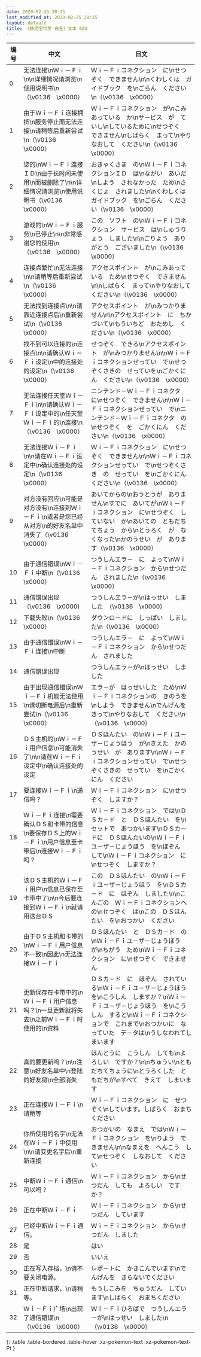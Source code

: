 ```yaml
---
date: 2020-02-25 20:25
last_modified_at: 2020-02-25 20:25
layout: default
title: 《精灵宝可梦 白金》文本 683
---
```

| 编号 | 中文 | 日文 |
| ---- | ---- | ---- |
| 0 | 无法连接\nＷｉ－Ｆｉ\n\n详细情况请浏览\n使用说明书\n（\v0136　\x0000） | Ｗｉ－Ｆｉコネクション　に\nせつぞく　できません\n\nくわしくは　ガイドブック　を\nごらん　ください\n（\v0136　\x0000） |
| 1 | 由于Ｗｉ－Ｆｉ连接拥挤\n服务停止而无法连接\n请稍等后重新尝试\n（\v0136　\x0000） | Ｗｉ－Ｆｉコネクション　が\nこみあっている　か\nサ－ビス　が　ていし\nしているために\nせつぞく　できません\nしばらく　まって\nやりなおして　ください\n（\v0136　\x0000） |
| 2 | 您的\nＷｉ－Ｆｉ连接ＩＤ\n由于长时间未使用\n而被删除了\n\n详细情况请浏览\n使用说明书（\v0136　\x0000） | おきゃくさま　の\nＷｉ－ＦｉコネクションＩＤ　は\nながい　あいだ\nしよう　されなかった　ため\nさくじょ　されました\n\nくわしくは　ガイドブック　を\nごらん　ください（\v0136　\x0000） |
| 3 | 游戏的\nＷｉ－Ｆｉ服务\n已停止\n\n非常感谢您的使用\n（\v0136　\x0000） | この　ソフト　の\nＷｉ－Ｆｉコネクション　サ－ビス　は\nしゅうりょう　しました\n\nごりよう　ありがとう　ございました\n（\v0136　\x0000） |
| 4 | 连接点繁忙\n无法连接\n\n请稍等后重新尝试\n（\v0136　\x0000） | アクセスポイント　が\nこみあっている　ため\nせつぞく　できません\n\nしばらく　まって\nやりなおして　ください\n（\v0136　\x0000） |
| 5 | 无法找到连接点\n\n请靠近连接点后\n重新尝试\n（\v0136　\x0000） | アクセスポイント　が\nみつかりません\n\nアクセスポイント　に　ちかづいて\nもういちど　おためし　ください\n（\v0136　\x0000） |
| 6 | 找不到可以连接的\n连接点\n\n请确认Ｗｉ－Ｆｉ设定\n中的连接处的设定\n（\v0136　\x0000） | せつぞく　できる\nアクセスポイント　が\nみつかりません\n\nＷｉ－Ｆｉコネクションせってい　で\nせつぞくさきの　せっていを\nごかくにん　ください\n（\v0136　\x0000） |
| 7 | 无法连接任天堂Ｗｉ－Ｆｉ\n\n请确认Ｗｉ－Ｆｉ设定中的\n任天堂Ｗｉ－Ｆｉ的\n连接\n（\v0136　\x0000） | ニンテンド－Ｗｉ－Ｆｉコネクタ　に\nせつぞく　できません\n\nＷｉ－Ｆｉコネクションせってい　で\nニンテンド－Ｗｉ－Ｆｉコネクタ　の\nせつぞく　を　ごかくにん　ください\n（\v0136　\x0000） |
| 8 | 无法连接Ｗｉ－Ｆｉ\n\n请在Ｗｉ－Ｆｉ设定中\n确认连接处的设定\n（\v0136　\x0000） | Ｗｉ－Ｆｉコネクション　に\nせつぞく　できません\n\nＷｉ－Ｆｉコネクションせってい　で\nせつぞくさき　の　せってい　を\nごかくにん　ください\n（\v0136　\x0000） |
| 9 | 对方没有回应\n可能是对方没有\n连接到Ｗｉ－Ｆｉ\n或者是您已经从对方\n的好友名单中消失了（\v0136　\x0000） | あいてからの\nおうとうが　ありません\nすでに　あいてが\nＷｉ－Ｆｉコネクション　に\nせつぞく　していない　か\nあいての　ともだちてちょう　から\nとうろく　が　なくなった\nかのうせい　が　あります（\v0136　\x0000） |
| 10 | 由于通信错误\nＷｉ－Ｆｉ中断\n（\v0136　\x0000） | つうしんエラ－　に　よって\nＷｉ－Ｆｉコネクション　から\nせつだん　されました\n（\v0136　\x0000） |
| 11 | 通信错误出现（\v0136　\x0000) | つうしんエラ－が\nはっせい　しました　（\v0136　\x0000) |
| 12 | 下载失败\n（\v0136　\x0000） | ダウンロ－ドに　しっぱい　しました\n（\v0136　\x0000） |
| 13 | 由于通信错误\nＷｉ－Ｆｉ连接\n中断 | つうしんエラ－　に　よって\nＷｉ－Ｆｉコネクション　から\nせつだん　されました |
| 14 | 通信错误出现 | つうしんエラ－が\nはっせい　しました |
| 15 | 由于出现通信错误\nＷｉ－Ｆｉ机能无法使用\n请切断电源后\n重新尝试\n（\v0136　\x0000） | エラ－が　はっせいした　ため\nＷｉ－Ｆｉコネクションの　きのうを\nしよう　できません\nでんげんを　きって\nやりなおして　ください\n（\v0136　\x0000） |
| 16 | ＤＳ主机的\nＷｉ－Ｆｉ用户信息\n可能消失了\n\n请在Ｗｉ－Ｆｉ设定中\n确认连接处的设定 | ＤＳほんたい　の\nＷｉ－Ｆｉユ－ザ－じょうほう　が\nきえた　かのうせい　が　あります\n\nＷｉ－Ｆｉコネクションせってい　で\nせつぞくさきの　せってい　を\nごかくにん　ください |
| 17 | 要连接Ｗｉ－Ｆｉ\n通信吗？ | Ｗｉ－Ｆｉコネクション　に\nせつぞく　しますか？ |
| 18 | Ｗｉ－Ｆｉ连接\n需要确认ＤＳ和卡带的信息\n要保存ＤＳ上的Ｗｉ－Ｆｉ\n用户信息至卡带后\n连接Ｗｉ－Ｆｉ吗？ | Ｗｉ－Ｆｉコネクション　では\nＤＳカ－ド　と　ＤＳほんたい　を\nセットで　あつかいます\nＤＳカ－ドに　ＤＳほんたいの\nＷｉ－Ｆｉユ－ザ－じょうほう　を\nほぞん　して\nＷｉ－Ｆｉコネクション　に\nせつぞく　しますか？ |
| 19 | 该ＤＳ主机的Ｗｉ－Ｆｉ用户\n信息已保存至卡带中了\n\n今后要连接到Ｗｉ－Ｆｉ\n就请用这台ＤＳ | この　ＤＳほんたい　の\nＷｉ－Ｆｉユ－ザ－じょうほう　を\nＤＳカ－ド　に　ほぞん　しました\n\nこんごの　Ｗｉ－Ｆｉコネクションへの\nせつぞく　は\nこの　ＤＳほんたい　を\nおつかい　ください |
| 20 | 由于ＤＳ主机和卡带的\nＷｉ－Ｆｉ用户信息不一致\n因此\n无法连接Ｗｉ－Ｆｉ | ＤＳほんたい　と　ＤＳカ－ド　の\nＷｉ－Ｆｉユ－ザ－じょうほう　が\nちがう　ため\nＷｉ－Ｆｉコネクション　に\nせつぞく　できません |
| 21 | 更新保存在卡带中的\nＷｉ－Ｆｉ用户信息吗？\n一旦更新就将失去\n之前Ｗｉ－Ｆｉ时使用的\n资料 | ＤＳカ－ド　に　ほぞん　されている\nＷｉ－Ｆｉユ－ザ－じょうほう　を\nこうしん　しますか？\nＷｉ－Ｆｉユ－ザ－じょうほう　を\nこうしん　すると\nＷｉ－Ｆｉコネクションで　これまで\nおつかいに　なっていた　デ－タは\nうしなわれてしまいます |
| 22 | 真的要更新吗？\n\n注意\n好友名单中\n登陆的好友将\n全部消失 | ほんとうに　こうしん　しても\nよろしい　ですか？\n\nちゅうい\nともだちてちょうに\nとうろくした　ともだちが\nすべて　きえて　しまいます |
| 23 | 正在连接Ｗｉ－Ｆｉ\n请稍等 | Ｗｉ－Ｆｉコネクション　に　せつぞく\nしています。しばらく　おまち　ください |
| 24 | 你所使用的名字\n无法在Ｗｉ－Ｆｉ中使用\n\n请变更名字后\n重新连接 | おつかいの　なまえ　では\nＷｉ－Ｆｉコネクション　を\nりよう　できません\n\nなまえを　へんこう　して\nせつぞく　しなおして　ください |
| 25 | 中断Ｗｉ－Ｆｉ通信\n可以吗？ | Ｗｉ－Ｆｉコネクション　から\nせつだん　しても　よろしい　ですか？ |
| 26 | 正在中断Ｗｉ－Ｆｉ | Ｗｉ－Ｆｉコネクション　から\nせつだん　しています |
| 27 | 已经中断Ｗｉ－Ｆｉ通信。 | Ｗｉ－Ｆｉコネクション　から\nせつだん　しました |
| 28 | 是 | はい |
| 29 | 否 | いいえ |
| 30 | 正在写入存档，\n请不要关闭电源。 | レポ－トに　かきこんでいます\nでんげんを　きらないでください |
| 31 | 正在中断请求，\n请稍等。 | もうしこみを　ちゅうだん　しています\nしばらく　おまちください |
| 32 | Ｗｉ－Ｆｉ广场\n出现了通信错误\n（\v0136　\x0000） | Ｗｉ－Ｆｉひろばで　つうしんエラ－が\nはっせい　しました\n（\v0136　\x0000） |
{: .table .table-bordered .table-hover .xz-pokemon-text .xz-pokemon-text-Pt }